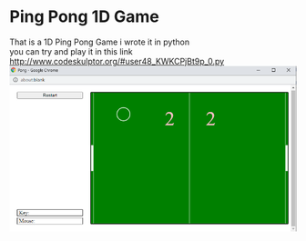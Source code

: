 # Ping Pong 1D Game
That is a 1D Ping Pong Game i wrote it in python 
<br>
you can try and play it in this link 
<br>
http://www.codeskulptor.org/#user48_KWKCPjBt9p_0.py
![](https://github.com/ziad-awad/pythonGames/blob/main/PingPong/img/ping.PNG)
